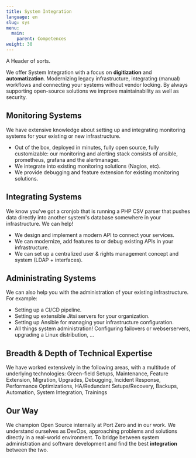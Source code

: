 ```yaml
---
title: System Integration
language: en
slug: sys
menu:
  main:
    parent: Competences
weight: 30
---
```


<p class="lead">
   A Header of sorts.
</p>

We offer System Integration with a focus on **digitization** and **automatization**. Modernizing legacy infrastructure, integrating (manual) workflows and connecting your systems without vendor locking. By always supporting open-source solutions we improve maintainability as well as security.

## Monitoring Systems

We have extensive knowledge about setting up and integrating monitoring systems for your existing or new infrastructure.

- Out of the box, deployed in minutes, fully open source, fully customizable: our monitoring and alerting stack consists of ansible, prometheus, grafana and the alertmanager.
- We integrate into existing monitoring solutions (Nagios, etc).
- We provide debugging and feature extension for existing monitoring solutions.

## Integrating Systems

We know you've got a cronjob that is running a PHP CSV parser that pushes data directly into another system's database somewhere in your infrastructure. We can help!
- We design and implement a modern API to connect your services.
- We can modernize, add features to or debug existing APIs in your infrastructure.
- We can set up a centralized user & rights management concept and system (LDAP + interfaces).

## Administrating Systems

We can also help you with the administration of your existing infrastructure. For example:

- Setting up a CI/CD pipeline.
- Setting up extensible Jitsi servers for your organization.
- Setting up Ansible for managing your infrastructure configuration.
- All things system administration! Configuring failovers or webserservers, upgrading a Linux distribution, ...


## Breadth & Depth of Technical Expertise

We have worked extensively in the following areas, with a multitude of underlying technologies:
Green-field Setups, Maintenance, Feature Extension, Migration, Upgrades, Debugging, Incident Response, Performance Optimizations, HA/Redundant Setups/Recovery, Backups, Automation, System Integration, Trainings


## Our Way

We champion Open Source internally at Port Zero and in our work. We understand ourselves as DevOps, approaching problems and solutions directly in a real-world environment. To bridge between system administration and software development and find the best **integration** between the two.
